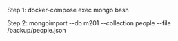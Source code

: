 Step 1: 
docker-compose exec mongo bash

Step 2: 
mongoimport --db m201 --collection people --file /backup/people.json

